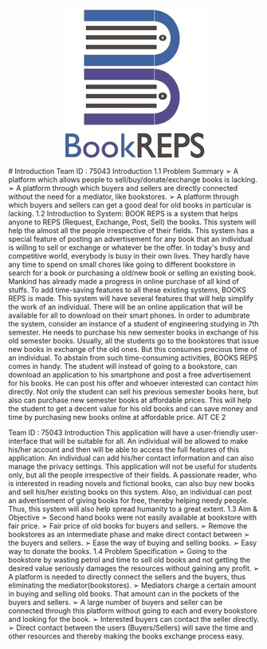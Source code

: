 <p align="center">
  <img src="BookREPS.jpg">
</p>
# Introduction
Team ID : 75043 Introduction
1.1 Problem Summary
➢ A platform which allows people to sell/buy/donate/exchange books is lacking.
➢ A platform through which buyers and sellers are directly connected without the need for a mediator,
like bookstores.
➢ A platform through which buyers and sellers can get a good deal for old books in particular is lacking.
1.2 Introduction to System:
BOOK REPS is a system that helps anyone to REPS (Request, Exchange, Post, Sell) the books. This system will help the almost all the people irrespective of their fields. This system has a special feature of posting an advertisement for any book that an individual is willing to sell or exchange or whatever be the offer. In today's busy and competitive world, everybody is busy in their own lives. They hardly have any time to spend on small chores like going to different bookstore in search for a book or purchasing a old/new book or selling an existing book. Mankind has already made a progress in online purchase of all kind of stuffs. To add time-saving features to all these existing systems, BOOKS REPS is made.
This system will have several features that will help simplify the work of an individual. There will be an online application that will be available for all to download on their smart phones. In order to adumbrate the system, consider an instance of a student of engineering studying in 7th semester. He needs to purchase his new semester books in exchange of his old semester books. Usually, all the students go to the bookstores that issue new books in exchange of the old ones. But this consumes precious time of an individual. To abstain from such time-consuming activities, BOOKS REPS comes in handy. The student will instead of going to a bookstore, can download an application to his smartphone and post a free advertisement for his books. He can post his offer and whoever interested can contact him directly. Not only the student can sell his previous semester books here, but also can purchase new semester books at affordable prices. This will help the student to get a decent value for his old books and can save money and time by purchasing new books online at affordable price.
  AIT CE
2

Team ID : 75043 Introduction
This application will have a user-friendly user-interface that will be suitable for all. An individual will be allowed to make his/her account and then will be able to access the full features of this application. An individual can add his/her contact information and can also manage the privacy settings. This application will not be useful for students only, but all the people irrespective of their fields. A passionate reader, who is interested in reading novels and fictional books, can also buy new books and sell his/her existing books on this system. Also, an individual can post an advertisement of giving books for free, thereby helping needy people. Thus, this system will also help spread humanity to a great extent.
1.3 Aim & Objective
➢ Second hand books were not easily available at bookstore with fair price.
➢ Fair price of old books for buyers and sellers.
➢ Remove the bookstores as an intermediate phase and make direct contact between ➢ the buyers and sellers.
➢ Ease the way of buying and selling books.
➢ Easy way to donate the books.
1.4 Problem Specification
➢ Going to the bookstore by wasting petrol and time to sell old books and not getting the desired value seriously damages the resources without gaining any profit.
➢ A platform is needed to directly connect the sellers and the buyers, thus eliminating the mediator(bookstores).
➢ Mediators charge a certain amount in buying and selling old books. That amount can in the pockets of the buyers and sellers.
➢ A large number of buyers and seller can be connected through this platform without going to each and every bookstore and looking for the book.
➢ Interested buyers can contact the seller directly.
➢ Direct contact between the users (Buyers/Sellers) will save the time and other resources and thereby
making the books exchange process easy.